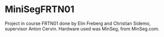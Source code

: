 # MiniSegFRTN01
Project in course FRTN01 done by Elin Freberg and Christian Sidemo, supervisor Anton Cervin.
Hardware used was MinSeg, from MinSeg.com.
